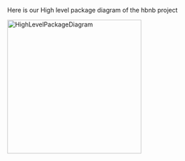 Here is our High level package diagram of the hbnb project


<img width="307" alt="HighLevelPackageDiagram" src="https://github.com/user-attachments/assets/eba81d57-eb75-4e32-8bfe-e7f8d533db38" />
